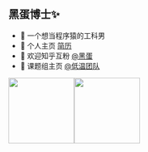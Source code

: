 ## 黑蛋博士✨

- 🐧 一个想当程序猿的工科男
- 🌱 个人主页 <a href="https://heidan.cf/" target="_blank">简历</a>
- 🤔 欢迎知乎互粉 <a href="https://www.zhihu.com/people/zhucf1996" target="_blank">@黑蛋</a>
- 👬 课题组主页 <a href="http://cryost.cn/" target="_blank">@低温团队</a>

<img align="" height="130px" src="https://github-readme-stats.vercel.app/api?username=Crownzhu&hide_title=true&hide_border=true&show_icons=true&include_all_commits=true&line_height=10&bg_color=0,EC6C6C,FFD479,FFFC79,73FA79&theme=graywhite&locale=cn" /><img align="" height="130px" src="https://github-readme-stats.vercel.app/api/top-langs/?username=Crownzhu&hide_title=true&hide_border=true&layout=compact&bg_color=0,73FA79,73FDFF,D783FF&theme=graywhite&locale=cn" />
